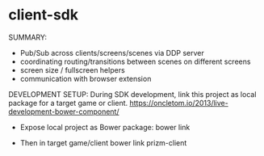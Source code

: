 client-sdk
==========

SUMMARY:
- Pub/Sub across clients/screens/scenes via DDP server
- coordinating routing/transitions between scenes on different screens
- screen size / fullscreen helpers
- communication with browser extension


DEVELOPMENT SETUP:
During SDK development, link this project as local package for a target game or client.
https://oncletom.io/2013/live-development-bower-component/

- Expose local project as Bower package:
bower link

- Then in target game/client 
bower link prizm-client


